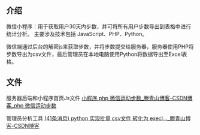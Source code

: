 ## 介绍
微信小程序：用于获取用户30天内步数，并可将所有用户步数导出到表格中进行统计分析。
主要涉及技术包括 JavaScript、PHP、Python。

微信端通过后台的解密js来获取步数，并将步数提交给服务器，服务器使用PHP将步数导出为csv文件，最后管理员在本地电脑使用Python将数据导出至Excel表格。

## 文件
服务器后端和小程序首页Js文件
<a href="https://tengqingshan.blog.csdn.net/article/details/112425639">小程序 php 微信运动步数_滕青山博客-CSDN博客_php 微信运动步数</a>

管理员分析工具
<a href="https://blog.csdn.net/qq_34626094/article/details/113125896">(41条消息) python 实现批量 csv文件 转化为 execl..._滕青山博客-CSDN博客</a>
